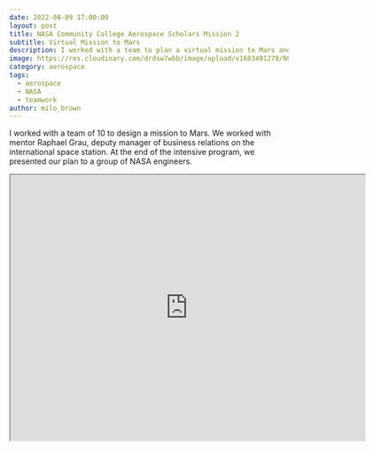 ```yaml
---
date: 2022-08-09 17:00:00
layout: post
title: NASA Community College Aerospace Scholars Mission 2
subtitle: Virtual Mission to Mars
description: I worked with a team to plan a virtual mission to Mars and received most valuable player award!
image: https://res.cloudinary.com/drdsw7wbb/image/upload/v1683491278/NCAS_qodz9p.png
category: aerospace
tags:
  - aerospace
  - NASA
  - teamwork
author: milo_brown
---
```

I worked with a team of 10 to design a mission to Mars. We worked with mentor Raphael Grau, deputy manager of business relations on the international space station. At the end of the intensive program, we presented our plan to a group of NASA engineers.

<iframe src="https://drive.google.com/file/d/1XG-uLyZQScpp7td0242ihDRCO25CPFzH/preview" width="640" height="480" allow="autoplay"></iframe>
